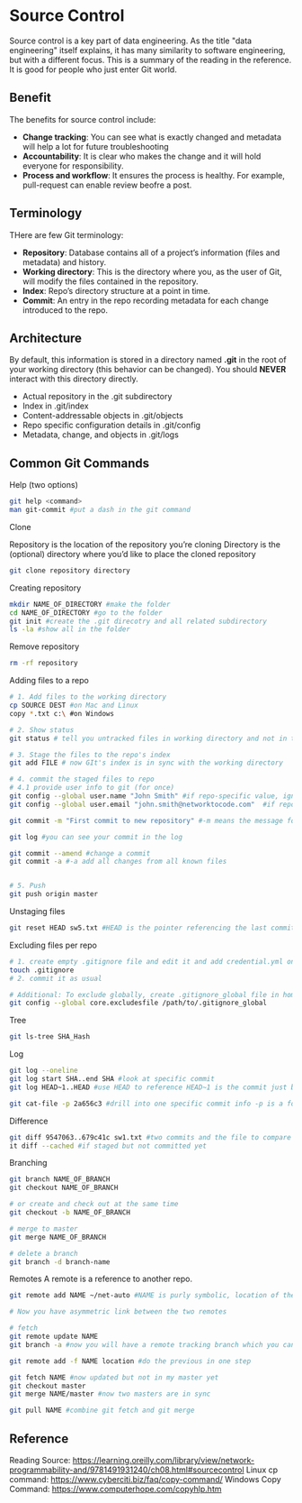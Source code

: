 # Source Control

Source control is a key part of data engineering. As the title "data engineering" itself explains, it has many similarity to software engineering, but with a different focus. This is a summary of the reading in the reference. It is good for people who just enter Git world.

## Benefit

The benefits for source control include:

* **Change tracking**: You can see what is exactly changed and metadata will help a lot for future troubleshooting
* **Accountability**: It is clear who makes the change and it will hold everyone for responsibility.
* **Process and workflow**: It ensures the process is healthy. For example, pull-request can enable review beofre a post.

## Terminology

THere are few Git terminology:

* **Repository**: Database contains all of a project’s information (files and metadata) and history.
* **Working directory**: This is the directory where you, as the user of Git, will modify the files contained in the repository.
* **Index**: Repo’s directory structure at a point in time.
* **Commit**: An entry in the repo recording metadata for each change introduced to the repo.

## Architecture

By default, this information is stored in a directory named **.git** in the root of your working directory (this behavior can be changed). You should **NEVER** interact with this directory directly.

* Actual repository in the .git subdirectory
* Index in .git/index
* Content-addressable objects in .git/objects
* Repo specific configuration details in .git/config
* Metadata, change, and objects in .git/logs

## Common Git Commands

Help (two options)

```bash
git help <command>
man git-commit #put a dash in the git command
```

Clone

Repository is the location of the repository you’re cloning
Directory is the (optional) directory where you’d like to place the cloned repository

```bash
git clone repository directory
```

Creating repository

```bash
mkdir NAME_OF_DIRECTORY #make the folder
cd NAME_OF_DIRECTORY #go to the folder
git init #create the .git direcotry and all related subdirectory
ls -la #show all in the folder
```

Remove repository

```bash
rm -rf repository
```

Adding files to a repo

```bash
# 1. Add files to the working directory
cp SOURCE DEST #on Mac and Linux
copy *.txt c:\ #on Windows

# 2. Show status
git status # tell you untracked files in working directory and not in the repo

# 3. Stage the files to the repo's index
git add FILE # now GIt's index is in sync with the working directory

# 4. commit the staged files to repo
# 4.1 provide user info to git (for once)
git config --global user.name "John Smith" #if repo-specific value, ignore --global
git config --global user.email "john.smith@networktocode.com"  #if repo-specific value, ignore --global

git commit -m "First commit to new repository" #-m means the message for your commit, can be anything, very helpful for future debugging 

git log #you can see your commit in the log

git commit --amend #change a commit
git commit -a #-a add all changes from all known files


# 5. Push
git push origin master
```

Unstaging files

```bash
git reset HEAD sw5.txt #HEAD is the pointer referencing the last commit you made 
```

Excluding files per repo

```bash
# 1. create empty .gitignore file and edit it and add credential.yml on a single line in the file 
touch .gitignore
# 2. commit it as usual

# Additional: To exclude globally, create .gitignore_global file in home directory and add exclusions to that file
git config --global core.excludesfile /path/to/.gitignore_global
```

Tree

```bash
git ls-tree SHA_Hash
```

Log

```bash
git log --oneline
git log start SHA..end SHA #look at specific commit
git log HEAD~1..HEAD #use HEAD to reference HEAD~1 is the commit just before HEAD

git cat-file -p 2a656c3 #drill into one specific commit info -p is a format
```

Difference

```bash
git diff 9547063..679c41c sw1.txt #two commits and the file to compare
it diff --cached #if staged but not committed yet
```

Branching

```bash
git branch NAME_OF_BRANCH
git checkout NAME_OF_BRANCH

# or create and check out at the same time
git checkout -b NAME_OF_BRANCH

# merge to master
git merge NAME_OF_BRANCH

# delete a branch
git branch -d branch-name
```

Remotes
A remote is a reference to another repo.

```bash
git remote add NAME ~/net-auto #NAME is purly symbolic, location of the remote repo in this case is on the same system

# Now you have asymmetric link between the two remotes

# fetch
git remote update NAME
git branch -a #now you will have a remote tracking branch which you cannot change or commit to it. It is only a remote reference. 

git remote add -f NAME location #do the previous in one step

git fetch NAME #now updated but not in my master yet
git checkout master
git merge NAME/master #now two masters are in sync

git pull NAME #combine git fetch and git merge
```

## Reference

Reading Source: <https://learning.oreilly.com/library/view/network-programmability-and/9781491931240/ch08.html#sourcecontrol>
Linux cp command: <https://www.cyberciti.biz/faq/copy-command/>
Windows Copy Command: <https://www.computerhope.com/copyhlp.htm>